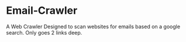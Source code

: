 # Email-Crawler
A Web Crawler Designed to scan websites for emails based on a google search. Only goes 2 links deep.
